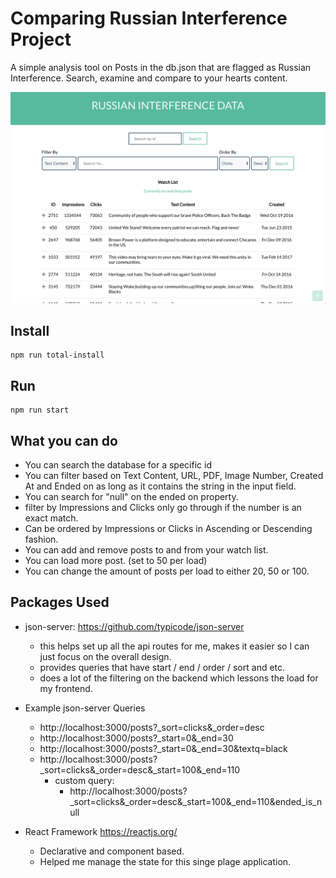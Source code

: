 # Comparing Russian Interference Project

A simple analysis tool on Posts in the db.json that are flagged as Russian Interference. 
Search, examine and compare to your hearts content.

![Alt text](layout.png)

## Install 
```
npm run total-install
```

## Run
```
npm run start
```

## What you can do 

- You can search the database for a specific id
- You can filter based on Text Content, URL, PDF, Image Number, Created At and Ended on as long as it contains the string in the input field.
- You can search for "null" on the ended on property.
- filter by Impressions and Clicks only go through if the number is an exact match.
- Can be ordered by Impressions or Clicks in Ascending or Descending fashion. 
- You can add and remove posts to and from your watch list. 
- You can load more post. (set to 50 per load)
- You can change the amount of posts per load to either 20, 50 or 100.

## Packages Used 

* json-server: https://github.com/typicode/json-server
    - this helps set up all the api routes for me, makes it easier so I can just focus on the overall design.
    - provides queries that have start / end / order / sort and etc. 
    - does a lot of the filtering on the backend which lessons the load for my frontend.

* Example json-server Queries
    - http://localhost:3000/posts?_sort=clicks&_order=desc
    - http://localhost:3000/posts?_start=0&_end=30
    - http://localhost:3000/posts?_start=0&_end=30&textq=black
    - http://localhost:3000/posts?_sort=clicks&_order=desc&_start=100&_end=110
        - custom query: 
            - http://localhost:3000/posts?_sort=clicks&_order=desc&_start=100&_end=110&ended_is_null

* React Framework https://reactjs.org/
    - Declarative and component based.
    - Helped me manage the state for this singe plage application.
